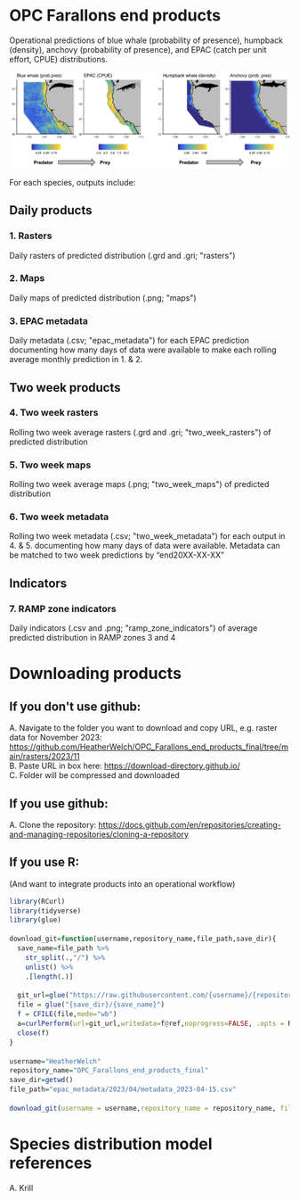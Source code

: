 # OPC Farallons end products  
Operational predictions of blue whale (probability of presence), humpback (density), anchovy (probability of presence), and EPAC (catch per unit effort, CPUE) distributions. 

<img src="inst/imgs/overview.png?raw=True" width="800">  

For each species, outputs include:  

## Daily products  
### 1. Rasters  
Daily rasters of predicted distribution (.grd and .gri; "rasters")   
### 2. Maps  
Daily maps of predicted distribution (.png; "maps")   
### 3. EPAC metadata    
Daily metadata (.csv; "epac_metadata") for each EPAC prediction documenting how many days of data were available to make each rolling average monthly prediction in 1. & 2.    

## Two week products    
### 4. Two week rasters  
Rolling two week average rasters (.grd and .gri; "two_week_rasters") of predicted distribution    
### 5. Two week maps  
Rolling two week average maps (.png; "two_week_maps") of predicted distribution    
### 6. Two week metadata  
Rolling two week metadata (.csv; "two_week_metadata") for each output in 4. & 5. documenting how many days of data were available. Metadata can be matched to two week predictions by “end20XX-XX-XX”  

## Indicators  
### 7. RAMP zone indicators  
Daily indicators (.csv and .png; "ramp_zone_indicators") of average predicted distribution in RAMP zones 3 and 4    

# Downloading products 
## If you don't use github: 
A. Navigate to the folder you want to download and copy URL, e.g. raster data for November 2023: https://github.com/HeatherWelch/OPC_Farallons_end_products_final/tree/main/rasters/2023/11  
B. Paste URL in box here: https://download-directory.github.io/  
C. Folder will be compressed and downloaded  

## If you use github:  
A. Clone the repository: https://docs.github.com/en/repositories/creating-and-managing-repositories/cloning-a-repository

## If you use R: 
(And want to integrate products into an operational workflow)

```r
library(RCurl)
library(tidyverse)
library(glue)

download_git=function(username,repository_name,file_path,save_dir){
  save_name=file_path %>% 
    str_split(.,"/") %>% 
    unlist() %>% 
    .[length(.)]
  
  git_url=glue("https://raw.githubusercontent.com/{username}/{repository_name}/main/{file_path}")
  file = glue("{save_dir}/{save_name}")
  f = CFILE(file,mode="wb")
  a=curlPerform(url=git_url,writedata=f@ref,noprogress=FALSE, .opts = RCurl::curlOptions(ssl.verifypeer=FALSE))
  close(f)
}

username="HeatherWelch"
repository_name="OPC_Farallons_end_products_final"
save_dir=getwd()
file_path="epac_metadata/2023/04/metadata_2023-04-15.csv"

download_git(username = username,repository_name = repository_name, file_path = file_path, save_dir = save_dir)

```

# Species distribution model references 
A. Krill


